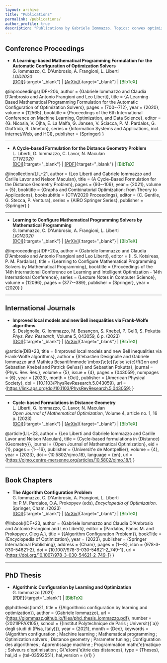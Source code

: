 ```yaml
---
layout: archive
title: "Publications"
permalink: /publications/
author_profile: true
description: "Publications by Gabriele Iommazzo. Topics: convex optimization, Frank-Wolfe (conditional gradients), with applications in machine learning (ML), quantum information theory. Other areas of expertise: mathematical programming (MP), embedding/integrating ML predictors into mathematical programming formulations, data-driven optimization, learning-based optimization, algorithm configuration, distance geometry. Worked with Sebastian Pokutta, Leo Liberti, Antonio Frangioni, Claudia D'Ambrosio, Shimrit Shtern, Pavel Dvurechensky, Mathias Staudigl. PhD in France, Palaiseau, Ecole Polytechnique, Institut Polytechnique de Paris (l'X, LIX). MSc in Pisa"
---
```




## Conference Proceedings

- **A Learning-based Mathematical Programming Formulation for the Automatic Configuration of Optimization Solvers**  
  G. Iommazzo, C. D'Ambrosio, A. Frangioni, L. Liberti   
  *LOD2020*  
  [[DOI]](https://doi.org/10.1007/978-3-030-64583-0_61){:target="_blank"} | [[ArXiv]](https://arxiv.org/abs/2401.04237){:target="_blank"} | 
  <a href="javascript:void(0)" onclick="toggleBibtex('bibtex-idf20b', 'copy-btn-idf20b')" style="text-decoration: none; color: #006400;">[BibTeX]</a> 
  <button id="copy-btn-idf20b" onclick="copyBibtex('bibtex-idf20b', 'copy-btn-idf20b')" style="display:none; background:none; border:none; color: #006400; cursor:pointer;">&#128203; copy</button>
  
  <div id="bibtex-idf20b" style="display:none; padding: 10px; border: 1px solid #ddd; margin-top: 10px; font-family: monospace; font-size: 12px; background-color: #d3d3d3; color: black; max-width: 600px; max-height: 150px; overflow: auto;">
    <pre>
@inproceedings{IDF+20b,
	author = {Gabriele Iommazzo and Claudia D'Ambrosio and Antonio Frangioni and Leo Liberti},
	title = {A Learning-Based Mathematical Programming Formulation for the Automatic Configuration of Optimization Solvers},
	pages = {700--712},
	year = {2020},
	volume = {12565},
	booktitle = {Proceedings of the 6th International Conference on Machine Learning, Optimization, and Data Science},
	editor = {G. Nicosia, V. Ojha, E. La Malfa, G. Jansen, V. Sciacca, P. M. Pardalos, G. Giuffrida, R. Umeton},
	series = {Information Systems and Applications, incl. Internet/Web, and HCI},
	publisher = {Springer}
    }
    </pre>
  </div>

---

- **A Cycle-based Formulation for the Distance Geometry Problem**  
  L. Liberti, G. Iommazzo, C. Lavor, N. Maculan   
  *CTW2020*  
  [[DOI]](https://doi.org/10.1007/978-3-030-63072-0_8){:target="_blank"} | [[PDF]](http://www.lix.polytechnique.fr/Labo/Gabriele.Iommazzo/a_cycle-based_formulation_for_the_dg_problem_CTW20.pdf){:target="_blank"} | 
  <a href="javascript:void(0)" onclick="toggleBibtex('bibtex-lil20', 'copy-btn-lil20')" style="text-decoration: none; color: #006400;">[BibTeX]</a> 
  <button id="copy-btn-lil20" onclick="copyBibtex('bibtex-lil20', 'copy-btn-lil20')" style="display:none; background:none; border:none; color: #006400; cursor:pointer;">&#128203; copy</button>
  
  <div id="bibtex-lil20" style="display:none; padding: 10px; border: 1px solid #ddd; margin-top: 10px; font-family: monospace; font-size: 12px; background-color: #d3d3d3; color: black; max-width: 600px; max-height: 150px; overflow: auto;">
    <pre>
@incollection{LIL+21,
	author = {Leo Liberti and Gabriele Iommazzo and Carlile Lavor and Nelson Maculan},
	title = {A Cycle-Based Formulation for the Distance Geometry Problem},
	pages = {93--106},
	year = {2021},
	volume = {5},
	booktitle = {Graphs and Combinatorial Optimization: from Theory to Applications},
	booksubtitle = {CTW2020 Proceedings},
	editor = {C. Gentile, G. Stecca, P. Ventura},
	series = {AIRO Springer Series},
	publisher = {Springer}
    }
    </pre>
  </div>

---

- **Learning to Configure Mathematical Programming Solvers by Mathematical Programming**  
  G. Iommazzo, C. D'Ambrosio, A. Frangioni, L. Liberti   
  *LION2020*  
  [[DOI]](https://doi.org/10.1007/978-3-030-53552-0_34){:target="_blank"} | [[ArXiv]](https://arxiv.org/abs/2401.05041){:target="_blank"} | 
  <a href="javascript:void(0)" onclick="toggleBibtex('bibtex-idf20a', 'copy-btn-idf20a')" style="text-decoration: none; color: #006400;">[BibTeX]</a> 
  <button id="copy-btn-idf20a" onclick="copyBibtex('bibtex-idf20a', 'copy-btn-idf20a')" style="display:none; background:none; border:none; color: #006400; cursor:pointer;">&#128203; copy</button>
  
  <div id="bibtex-idf20a" style="display:none; padding: 10px; border: 1px solid #ddd; margin-top: 10px; font-family: monospace; font-size: 12px; background-color: #d3d3d3; color: black; max-width: 600px; max-height: 150px; overflow: auto;">
    <pre>
@inproceedings{IDF+20a,
	author = {Gabriele Iommazzo and Claudia D'Ambrosio and Antonio Frangioni and Leo Liberti},
	editor = {I. S. Kotsireas, P. M. Pardalos},
	title = {Learning to Configure Mathematical Programming Solvers by Mathematical Programming},
	booktitle = {Proceedings of the 14th International Conference on Learning and Intelligent Optimization - 14th International Conference},
	series = {Lecture Notes in Computer Science},
	volume = {12096},
	pages = {377--389},
	publisher = {Springer},
	year = {2020}
    }
    </pre>
  </div>

---

## International Journals

- **Improved local models and new Bell inequalities via Frank-Wolfe algorithms**  
  S. Designolle, G. Iommazzo, M. Besançon, S. Knebel, P. Gelß, S. Pokutta   
  *Phys. Rev. Research*, Volume 5, 043059, 6 p. (2023)  
  [[DOI]](https://doi.org/10.1103/PhysRevResearch.5.043059){:target="_blank"} | [[ArXiv]](https://arxiv.org/abs/2302.04721){:target="_blank"} | 
  <a href="javascript:void(0)" onclick="toggleBibtex('bibtex-dib23', 'copy-btn-dib23')" style="text-decoration: none; color: #006400;">[BibTeX]</a> 
  <button id="copy-btn-dib23" onclick="copyBibtex('bibtex-dib23', 'copy-btn-dib23')" style="display:none; background:none; border:none; color: #006400; cursor:pointer;">&#128203; copy</button>

  <div id="bibtex-dib23" style="display:none; padding: 10px; border: 1px solid #ddd; margin-top: 10px; font-family: monospace; font-size: 12px; background-color: #d3d3d3; color: black; max-width: 600px; max-height: 150px; overflow: auto;">
    <pre>
@article{DIB+23,
  title = {Improved local models and new Bell inequalities via Frank-Wolfe algorithms},
  author = {S\'ebastien Designolle and Gabriele Iommazzo and Mathieu Besan\ifmmode \mbox{\c{c}}\else \c{c}\fi{}on and Sebastian Knebel and Patrick Gel\ss{} and Sebastian Pokutta},
  journal = {Phys. Rev. Res.},
  volume = {5},
  issue = {4},
  pages = {043059},
  numpages = {6},
  year = {2023},
  month = {Oct},
  publisher = {American Physical Society},
  doi = {10.1103/PhysRevResearch.5.043059},
  url = {https://link.aps.org/doi/10.1103/PhysRevResearch.5.043059}
    }
    </pre>
  </div>

---

- **Cycle-based Formulations in Distance Geometry**  
  L. Liberti, G. Iommazzo, C. Lavor, N. Maculan   
  *Open Journal of Mathematical Optimization*, Volume 4, article no. 1, 16 p. (2023)  
  [[DOI]](https://doi.org/10.5802/ojmo.18){:target="_blank"} | [[ArXiv]](https://arxiv.org/abs/2006.11523){:target="_blank"} | 
  <a href="javascript:void(0)" onclick="toggleBibtex('bibtex-lil23', 'copy-btn-lil23')" style="text-decoration: none; color: #006400;">[BibTeX]</a> 
  <button id="copy-btn-lil23" onclick="copyBibtex('bibtex-lil23', 'copy-btn-lil23')" style="display:none; background:none; border:none; color: #006400; cursor:pointer;">&#128203; copy</button>
  
  <div id="bibtex-lil23" style="display:none; padding: 10px; border: 1px solid #ddd; margin-top: 10px; font-family: monospace; font-size: 12px; background-color: #d3d3d3; color: black; max-width: 600px; max-height: 150px; overflow: auto;">
    <pre>
@article{LIL+23,
     author = {Leo Liberti and Gabriele Iommazzo and Carlile Lavor and Nelson Maculan},
     title = {Cycle-based formulations in {Distance} {Geometry}},
     journal = {Open Journal of Mathematical Optimization},
     eid = {1},
     pages = {1--16},
     publisher = {Universit\'e de Montpellier},
     volume = {4},
     year = {2023},
     doi = {10.5802/ojmo.18},
     language = {en},
     url = {https://ojmo.centre-mersenne.org/articles/10.5802/ojmo.18/}
    }
    </pre>
  </div>

---

## Book Chapters

- **The Algorithm Configuration Problem**  
  G. Iommazzo, C. D'Ambrosio, A. Frangioni, L. Liberti   
  In: P.M. Pardalos, O.A. Prokopyev (eds), *Encyclopedia of Optimization*. Springer, Cham. (2023)  
  [[DOI]](https://doi.org/10.1007/978-3-030-54621-2_749-1){:target="_blank"} | [[ArXiv]](https://arxiv.org/abs/2403.00898){:target="_blank"} | 
  <a href="javascript:void(0)" onclick="toggleBibtex('bibtex-idf23', 'copy-btn-idf23')" style="text-decoration: none; color: #006400;">[BibTeX]</a> 
  <button id="copy-btn-idf23" onclick="copyBibtex('bibtex-idf23', 'copy-btn-idf23')" style="display:none; background:none; border:none; color: #006400; cursor:pointer;">&#128203; copy</button>
  
  <div id="bibtex-idf23" style="display:none; padding: 10px; border: 1px solid #ddd; margin-top: 10px; font-family: monospace; font-size: 12px; background-color: #d3d3d3; color: black; max-width: 600px; max-height: 150px; overflow: auto;">
    <pre>
@Inbook{IDF+23,
    author = {Gabriele Iommazzo and Claudia D'Ambrosio and Antonio Frangioni and Leo Liberti},
    editor = {Pardalos, Panos M. and Prokopyev, Oleg A.},
    title = {{Algorithm Configuration Problem}},
    bookTitle = {Encyclopedia of Optimization},
    year = {2023},
    publisher = {Springer International Publishing},
    address = {Cham},
    pages = {1--8},
    isbn = {978-3-030-54621-2},
    doi = {10.1007/978-3-030-54621-2_749-1},
    url = {https://doi.org/10.1007/978-3-030-54621-2_749-1}
    }
    </pre>
  </div>

---

## PhD Thesis

- **Algorithmic Configuration by Learning and Optimization**  
  G. Iommazzo (2021)  
  [[PDF]](https://giommazz.github.io/files/phd_thesis_iommazzo.pdf){:target="_blank"} | 
  <a href="javascript:void(0)" onclick="toggleBibtex('bibtex-iom21', 'copy-btn-iom21')" style="text-decoration: none; color: #006400;">[BibTeX]</a> 
  <button id="copy-btn-iom21" onclick="copyBibtex('bibtex-iom21', 'copy-btn-iom21')" style="display:none; background:none; border:none; color: #006400; cursor:pointer;">&#128203; copy</button>

  <div id="bibtex-iom21" style="display:none; padding: 10px; border: 1px solid #ddd; margin-top: 10px; font-family: monospace; font-size: 12px; background-color: #d3d3d3; color: black; max-width: 600px; max-height: 150px; overflow: auto;">
    <pre>
@phdthesis{Iom21,
  title = {{Algorithmic configuration by learning and optimization}},
  author = {Gabriele Iommazzo},
  url = {https://giommazz.github.io/files/phd_thesis_iommazzo.pdf},
  number = {2021IPPAX105},
  school = {{Institut Polytechnique de Paris ; Universit{{\`a}} degli studi di (Pisa, Italy)}},
  year = {2021},
  month = {Dec},
  keywords = {Algorithm configuration ; Machine learning ; Mathematical programming ; Optimization solvers ; Distance geometry ; Parameter tuning ; Configuration des algorithmes ; Apprentissage machine ; Programmation math{\'e}matique ; Solveurs d'optimisation ; G{\'e}om{\'e}trie des distances},
  type = {Theses},
  hal_id = {tel-03592551},
  hal_version = {v1}
    }
    </pre>
  </div>



<!-- Script to manage BibTex icons -->
<script>
function toggleBibtex(bibtexId, buttonId) {
  var bibtexBox = document.getElementById(bibtexId);
  var copyButton = document.getElementById(buttonId);

  if (bibtexBox.style.display === "none") {
    bibtexBox.style.display = "block";
    copyButton.style.display = "inline";  // Show the copy button when BibTeX is visible
  } else {
    bibtexBox.style.display = "none";
    copyButton.style.display = "none";  // Hide the copy button when BibTeX is hidden
  }
}

function copyBibtex(bibtexId, buttonId) {
  var bibtexText = document.getElementById(bibtexId).getElementsByTagName('pre')[0].innerText;
  navigator.clipboard.writeText(bibtexText).then(function() {
    // Change the button text to "copied!" but keep the icon
    var copyButton = document.getElementById(buttonId);
    copyButton.innerHTML = '&#128203; copied!';
  }).catch(function() {
    alert('Failed to copy BibTeX');
  });
}
</script>

